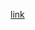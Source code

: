 [link](https://app.diagrams.net/#G1CZeeL_2OqIl6TMdxLGcOZTU1iYE9WKQr#%7B%22pageId%22%3A%2271hkfr-0_MWD4Q_pzTyJ%22%7D)